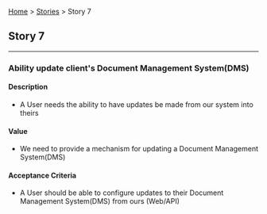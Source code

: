 [Home](../readme.md) > [Stories](stories.md) > Story 7

## Story 7

---

### Ability update client's Document Management System(DMS)

#### Description
- A User needs the ability to have updates be made from our system into theirs

#### Value
- We need to provide a mechanism for updating a Document Management System(DMS)

#### Acceptance Criteria
- A User should be able to configure updates to their Document Management System(DMS) from ours (Web/API)

